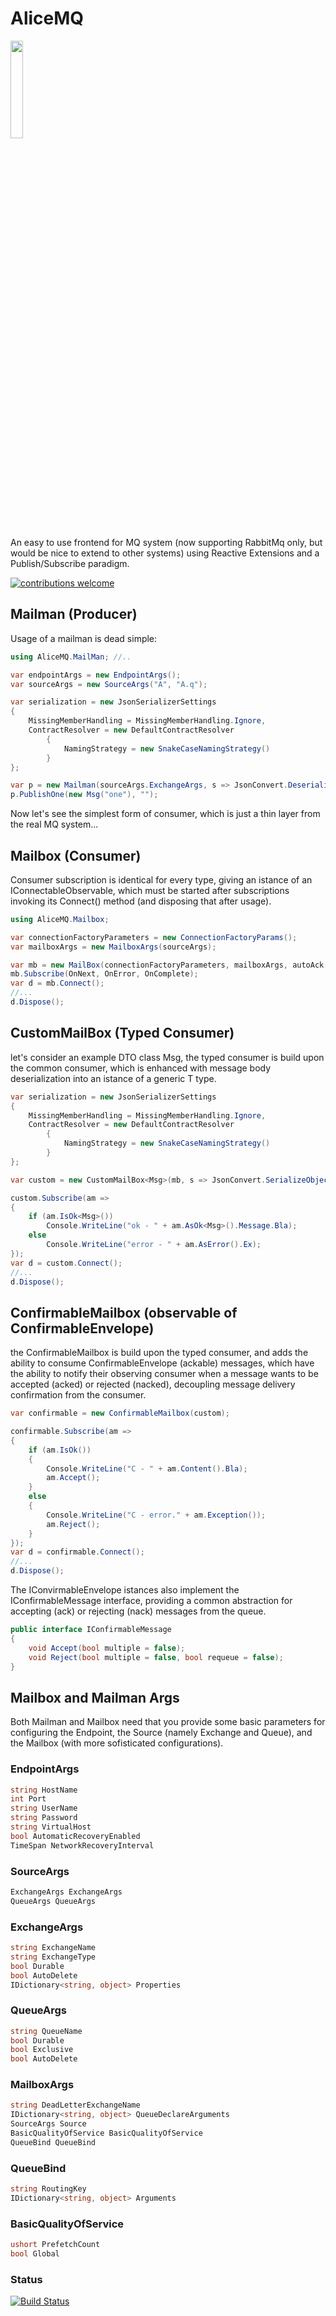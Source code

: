 # AliceMQ

<img src="https://github.com/jkone27/AliceMQ/blob/master/Pics/Whiterabbit_tenniel.jpg?raw=true" width="20%" height="20%"/>

An easy to use frontend for MQ system (now supporting RabbitMq only, but would be nice to extend to other systems) using Reactive Extensions and a Publish/Subscribe paradigm.

[![contributions welcome](https://img.shields.io/badge/contributions-welcome-brightgreen.svg?style=flat)](https://github.com/jkone27/AliceMQ/issues)

## Mailman (Producer)

Usage of a mailman is dead simple:

```cs
using AliceMQ.MailMan; //..

var endpointArgs = new EndpointArgs();
var sourceArgs = new SourceArgs("A", "A.q");

var serialization = new JsonSerializerSettings
{
    MissingMemberHandling = MissingMemberHandling.Ignore,
    ContractResolver = new DefaultContractResolver
        {
            NamingStrategy = new SnakeCaseNamingStrategy()
        }
};

var p = new Mailman(sourceArgs.ExchangeArgs, s => JsonConvert.DeserializeObject<Msg>(s, serialization));
p.PublishOne(new Msg("one"), "");
```

Now let's see the simplest form of consumer, which is just a thin layer from the real MQ system...

## Mailbox (Consumer)

Consumer subscription is identical for every type,
giving an istance of an IConnectableObservable<T>, which must be started after subscriptions invoking its Connect() method (and disposing that after usage).

```cs
using AliceMQ.Mailbox;

var connectionFactoryParameters = new ConnectionFactoryParams();
var mailboxArgs = new MailboxArgs(sourceArgs);

var mb = new MailBox(connectionFactoryParameters, mailboxArgs, autoAck: false);
mb.Subscribe(OnNext, OnError, OnComplete);
var d = mb.Connect();
//...
d.Dispose();
```

## CustomMailBox (Typed Consumer)

let's consider an example DTO class Msg, the typed consumer is build upon the common consumer, which is enhanced with message body deserialization into an istance of a generic T type.

```cs
var serialization = new JsonSerializerSettings
{
    MissingMemberHandling = MissingMemberHandling.Ignore,
    ContractResolver = new DefaultContractResolver
        {
            NamingStrategy = new SnakeCaseNamingStrategy()
        }
};

var custom = new CustomMailBox<Msg>(mb, s => JsonConvert.SerializeObject(s, serialization));

custom.Subscribe(am =>
{
    if (am.IsOk<Msg>())
        Console.WriteLine("ok - " + am.AsOk<Msg>().Message.Bla);
    else
        Console.WriteLine("error - " + am.AsError().Ex);
});
var d = custom.Connect();
//...
d.Dispose();
```

## ConfirmableMailbox (observable of ConfirmableEnvelope)

the ConfirmableMailbox is build upon the typed consumer, and adds the ability to consume ConfirmableEnvelope<T> (ackable) messages, which have the ability to notify their observing consumer when a message wants to be accepted (acked) or rejected (nacked), decoupling message delivery confirmation from the consumer.

```cs
var confirmable = new ConfirmableMailbox(custom);

confirmable.Subscribe(am =>
{
    if (am.IsOk())
    {
        Console.WriteLine("C - " + am.Content().Bla);
        am.Accept();
    }
    else
    {
        Console.WriteLine("C - error." + am.Exception());
        am.Reject();
    }
});
var d = confirmable.Connect();
//...
d.Dispose();
```

The IConvirmableEnvelope<T> istances also implement the IConfirmableMessage interface, providing a common abstraction for accepting (ack) or rejecting (nack) messages from the queue.


```cs
public interface IConfirmableMessage
{
    void Accept(bool multiple = false);
    void Reject(bool multiple = false, bool requeue = false);
}
```

## Mailbox and Mailman Args

Both Mailman and Mailbox need that you provide some basic parameters for configuring the Endpoint, the Source (namely Exchange and Queue), and the Mailbox (with more sofisticated configurations).

### EndpointArgs

```cs
string HostName
int Port
string UserName
string Password
string VirtualHost
bool AutomaticRecoveryEnabled
TimeSpan NetworkRecoveryInterval
```

### SourceArgs

```cs
ExchangeArgs ExchangeArgs
QueueArgs QueueArgs
```

### ExchangeArgs

```cs
string ExchangeName
string ExchangeType
bool Durable
bool AutoDelete
IDictionary<string, object> Properties
```

### QueueArgs

```cs
string QueueName
bool Durable
bool Exclusive
bool AutoDelete
```

### MailboxArgs

```cs
string DeadLetterExchangeName
IDictionary<string, object> QueueDeclareArguments
SourceArgs Source
BasicQualityOfService BasicQualityOfService
QueueBind QueueBind
```

### QueueBind

```cs
string RoutingKey
IDictionary<string, object> Arguments
```

### BasicQualityOfService

```cs
ushort PrefetchCount
bool Global
```

### Status
[![Build Status](https://img.shields.io/travis/jkone27/AliceMQ.svg)](https://travis-ci.org/jkone27/AliceMQ)
